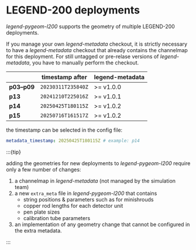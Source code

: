 # LEGEND-200 deployments

_legend-pygeom-l200_ supports the geometry of multiple LEGEND-200 deployments.

If you manage your own _legend-metadata_ checkout, it is strictly necessary to
have a _legend-metadata_ checkout that already contains the channelmap for this
deployment. For still untagged or pre-relase versions of _legend-metadata_, you
have to manually perform the checkout.

|             | timestamp after    | legend-metadata |
| ----------- | ------------------ | --------------- |
| **p03–p09** | `20230311T235840Z` | >= v1.0.0       |
| **p13**     | `20241210T225016Z` | >= v1.0.1       |
| **p14**     | `20250425T180115Z` | >= v1.0.2       |
| **p15**     | `20250716T161517Z` | >= v1.0.2       |

the timestamp can be selected in the config file:

```yaml
metadata_timestamp: 20250425T180115Z # example: p14
```

:::{tip}

adding the geometries for new deployments to _legend-pygeom-l200_ require only a
few number of changes:

1. a channelmap in _legend-metadata_ (not managed by the simulation team)
2. a new `extra_meta` file in _legend-pygeom-l200_ that contains
   - string positions & parameters such as for minishrouds
   - copper rod lengths for each detector unit
   - pen plate sizes
   - calibration tube parameters
3. an implementation of any geometry change that cannot be configured in the
   extra metadata.

:::
